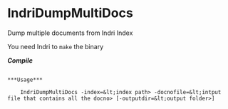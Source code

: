 # IndriDumpMultiDocs
Dump multiple documents from Indri Index

You need Indri to ```make``` the binary

***Compile***

```make -f Makefile.app

***Usage***

    IndriDumpMultiDocs -index=&lt;index path> -docnofile=&lt;intput file that contains all the docno> [-outputdir=&lt;output folder>]

